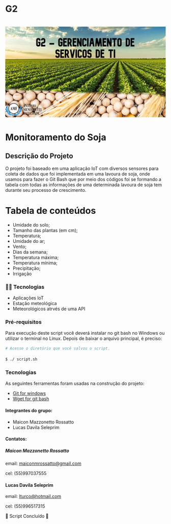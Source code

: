 # G2

<h1 align="center">
<img alt="Logo do repositório incluindo o nome da disciplina, logo da AMF e o semestre
2021/1 " src="G2.jpg" width="650px">
</h1>

# Monitoramento do Soja

## Descrição do Projeto
O projeto foi baseado em uma aplicação IoT com diversos sensores para coleta de dados que foi
implementada em uma lavoura de soja, onde usamos para fazer o Git Bash que por meio dos códigos
foi se formando a tabela com todas as informações de uma determinada lavoura de soja tem durante seu processo
de crescimento.


Tabela de conteúdos
=================
<!--ts-->
* Umidade do solo;
* Tamanho das plantas (em cm);
* Temperatura;
* Umidade do ar;
* Vento;
* Dias da semana;
* Temperatura máxima;
* Temperatura mínima;
* Precipitação;
* Irrigação
<!--te-->

### :ear_of_rice::hammer: Tecnologias

* Aplicações loT
* Estação meteológica
* Meteorológicos atrvés de uma API

### Pré-requisitos
Para execução deste script você deverá instalar no git bash no Windows ou utilizar o
terminal no Linux.
Depois de baixar o arquivo principal, é preciso:
```bash
# Acesse o diretório que você salvou o script.

$ ./ script.sh
```  
### Tecnologias
As seguintes ferramentas foram usadas na construção do projeto:
- [Git for windows](https://git-scm.com/downloads/)
- [Wget for git bash](https://eternallybored.org/misc/wget/)

  
#### Integrantes do grupo:
  - Maicon Mazzonetto Rossatto
  - Lucas Davila Seleprim
  
  #### Contatos:
  
  ##### Maicon Mazzonetto Rossatto
  email: maiconmrossatto@gmail.com
  
  cel: (55)997037555
  
  #### Lucas Davila Seleprim
  email: lturco@hotmail.com

  cel: (55)996517315
  
  :construction: Script Concluído :construction:

</h4>

